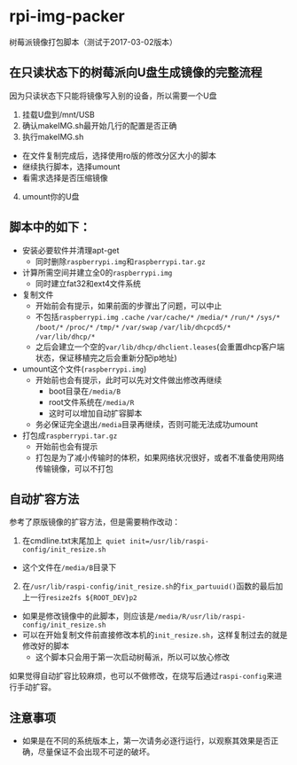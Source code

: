 # rpi-img-packer
树莓派镜像打包脚本（测试于2017-03-02版本）

## 在只读状态下的树莓派向U盘生成镜像的完整流程
因为只读状态下只能将镜像写入别的设备，所以需要一个U盘
1. 挂载U盘到/mnt/USB
2. 确认makeIMG.sh最开始几行的配置是否正确
3. 执行makeIMG.sh
  * 在文件复制完成后，选择使用ro版的修改分区大小的脚本
  * 继续执行脚本，选择umount
  * 看需求选择是否压缩镜像
4. umount你的U盘

## 脚本中的如下：
* 安装必要软件并清理apt-get
  * 同时删除`raspberrypi.img`和`raspberrypi.tar.gz`
* 计算所需空间并建立全0的`raspberrypi.img`
  * 同时建立fat32和ext4文件系统
* 复制文件
  * 开始前会有提示，如果前面的步骤出了问题，可以中止
  * 不包括`raspberrypi.img` `.cache` `/var/cache/*` `/media/*` `/run/*` `/sys/*` `/boot/*` `/proc/*` `/tmp/*` `/var/swap` `/var/lib/dhcpcd5/*` `/var/lib/dhcp/*`
  * 之后会建立一个空的`var/lib/dhcp/dhclient.leases`(会重置dhcp客户端状态，保证移植完之后会重新分配ip地址)
* umount这个文件(`raspberrypi.img`)
  * 开始前也会有提示，此时可以先对文件做出修改再继续
    * boot目录在`/media/B`
    * root文件系统在`/media/R`
    * 这时可以增加自动扩容脚本
  * 务必保证完全退出`/media`目录再继续，否则可能无法成功umount
* 打包成`raspberrypi.tar.gz`
  * 开始前也会有提示
  * 打包是为了减小传输时的体积，如果网络状况很好，或者不准备使用网络传输镜像，可以不打包

## 自动扩容方法
参考了原版镜像的扩容方法，但是需要稍作改动：
1. 在cmdline.txt末尾加上` quiet init=/usr/lib/raspi-config/init_resize.sh`
  * 这个文件在`/media/B`目录下
2. 在`/usr/lib/raspi-config/init_resize.sh`的`fix_partuuid()`函数的最后加上一行`resize2fs ${ROOT_DEV}p2`
  * 如果是修改镜像中的此脚本，则应该是`/media/R/usr/lib/raspi-config/init_resize.sh`
  * 可以在开始复制文件前直接修改本机的`init_resize.sh`，这样复制过去的就是修改好的脚本
    * 这个脚本只会用于第一次启动树莓派，所以可以放心修改

如果觉得自动扩容比较麻烦，也可以不做修改，在烧写后通过`raspi-config`来进行手动扩容。

## 注意事项
* 如果是在不同的系统版本上，第一次请务必逐行运行，以观察其效果是否正确，尽量保证不会出现不可逆的破坏。
